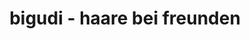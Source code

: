 ---
title: "bigudi - haare bei freunden"
url: /maikammer/bigudi-haare-bei-freunden/
shop: Friseur
---